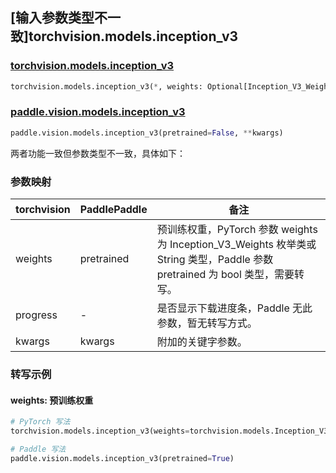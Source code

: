 ## [输入参数类型不一致]torchvision.models.inception_v3

### [torchvision.models.inception_v3](https://pytorch.org/vision/main/models/generated/torchvision.models.inception_v3.html)

```python
torchvision.models.inception_v3(*, weights: Optional[Inception_V3_Weights] = None, progress: bool = True, **kwargs: Any)
```

### [paddle.vision.models.inception_v3](https://www.paddlepaddle.org.cn/documentation/docs/zh/api/paddle/vision/models/inception_v3_cn.html)

```python
paddle.vision.models.inception_v3(pretrained=False, **kwargs)
```

两者功能一致但参数类型不一致，具体如下：

### 参数映射

| torchvision | PaddlePaddle | 备注 |
| ----------- | ------------ | ---- |
| weights     | pretrained   | 预训练权重，PyTorch 参数 weights 为 Inception_V3_Weights 枚举类或 String 类型，Paddle 参数 pretrained 为 bool 类型，需要转写。|
| progress    | -            | 是否显示下载进度条，Paddle 无此参数，暂无转写方式。|
| kwargs      | kwargs       | 附加的关键字参数。|

### 转写示例
#### weights: 预训练权重
```python
# PyTorch 写法
torchvision.models.inception_v3(weights=torchvision.models.Inception_V3_Weights.DEFAULT)

# Paddle 写法
paddle.vision.models.inception_v3(pretrained=True)
```

